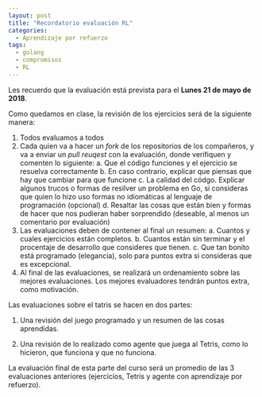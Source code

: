 ```yaml
---
layout: post
title: "Recordatorio evaluación RL"
categories:
  - Aprendizaje por refuerzo
tags:
  - golang
  - compromisos
  - RL
---
```


Les recuerdo que la evaluación está prevista para el **Lunes 21 de mayo de 2018**.

Como quedamos en clase, la revisión de los ejercicios será de la siguiente manera:
  1. Todos evaluamos a todos
  2. Cada quien va a hacer un *fork* de los repositorios de los compañeros, y va a 
     enviar un *pull reuqest* con la evaluación, donde verifiquen y comenten lo siguiente:
     a. Que el código funciones y el ejercicio se resuelva correctamente
     b. En caso contrario, explicar que piensas que hay que cambiar para que funcione
     c. La calidad del códgo. Explicar algunos trucos o formas de resilver un problema
        en Go, si consideras que quien lo hizo uso formas no idiomáticas al lenguaje de programación (opcional)
     d. Resaltar las cosas que están bien y formas de hacer que nos pudieran haber sorprendido 
        (deseable, al menos un comentario por evaluación)
  3. Las evaluaciones deben de contener al final un resumen:
     a. Cuantos y cuales ejercicios están completos.
     b. Cuantos están sin terminar y el procentaje de desarrollo que consideres que tienen.
     c. Que tan bonito está programado (elegancia), solo para puntos extra si consideras que es excepcional.
  4. Al final de las evaluaciones, se realizará un ordenamiento sobre las mejores evaluaciones. Los mejores
     evaluadores tendrán puntos extra, como motivación.

Las evaluaciones sobre el tatris se hacen en dos partes:

  1. Una revisión del juego programado y un resumen de las cosas aprendidas.
  
  2. Una revisión de lo realizado como agente que juega al Tetris, como lo hicieron, que funciona y que no funciona.
  
La evaluación final de esta parte del curso será un promedio de las 3 evaluaciones anteriores (ejercicios, 
Tetris y agente con aprendizaje por refuerzo).
